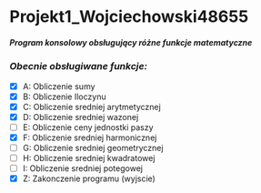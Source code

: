 # Projekt1_Wojciechowski48655
##### Program konsolowy obsługujący różne funkcje matematyczne

### *Obecnie obsługiwane funkcje:*

* [x] A: Obliczenie sumy
* [x] B: Obliczenie Iloczynu
* [x] C: Obliczenie sredniej arytmetycznej
* [x] D: Obliczenie sredniej wazonej
* [ ] E: Obliczenie ceny jednostki paszy
* [x] F: Obliczenie sredniej harmonicznej
* [ ] G: Obliczenie sredniej geometrycznej
* [ ] H: Obliczenie sredniej kwadratowej
* [ ] I: Obliczenie sredniej potegowej
* [x] Z: Zakonczenie programu (wyjscie)
